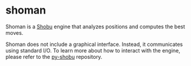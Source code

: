# shoman

Shoman is a [Shobu](https://boardgamegeek.com/boardgame/272380/shobu) engine that analyzes positions and computes the best moves.

Shoman does not include a graphical interface. Instead, it communicates using standard I/O. To learn more about how to interact with the engine, please refer to the [py-shobu](https://github.com/opprotossball/py-shobu) repository.
